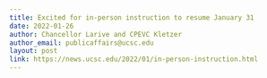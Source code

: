 ```yaml
---
title: Excited for in-person instruction to resume January 31
date: 2022-01-26
author: Chancellor Larive and CPEVC Kletzer
author_email: publicaffairs@ucsc.edu
layout: post
link: https://news.ucsc.edu/2022/01/in-person-instruction.html
---
```


